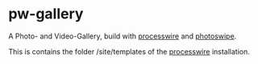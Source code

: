 # pw-gallery

A Photo- and Video-Gallery, build with [processwire](http://processwire.com) and [photoswipe](http://photoswipe.com).

This is contains the folder /site/templates of the [processwire](http://processwire.com) installation.
